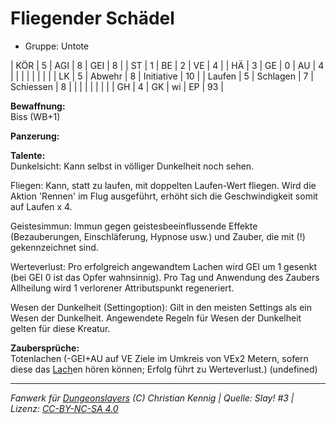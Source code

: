 # Fliegender Schädel  
- Gruppe: Untote  

| KÖR    | 5 | AGI      | 8  | GEI        | 8  |
| ST     | 1 | BE       | 2  | VE         | 4  |
| HÄ     | 3 | GE       | 0  | AU         | 4  |
|        |   |          |    |            |    |
| LK     | 5 | Abwehr   | 8  | Initiative | 10 |
| Laufen | 5 | Schlagen | 7  | Schiessen  | 8  |
|        |   |          |    |            |    |
| GH     | 4 | GK       | wi | EP         | 93 |


**Bewaffnung:**  
Biss (WB+1)

**Panzerung:**  


**Talente:**  
Dunkelsicht: Kann selbst in völliger Dunkelheit noch sehen.

Fliegen: Kann, statt zu laufen, mit doppelten Laufen-Wert fliegen. Wird die Aktion 'Rennen' im Flug ausgeführt, erhöht sich die Geschwindigkeit somit auf Laufen x 4.

Geistesimmun: Immun gegen geistesbeeinflussende Effekte (Bezauberungen, Einschläferung, Hypnose usw.) und Zauber, die mit (!) gekennzeichnet sind.

Werteverlust: Pro erfolgreich angewandtem Lachen wird GEI um 1 gesenkt (bei GEI 0 ist das Opfer wahnsinnig). Pro Tag und Anwendung des Zaubers Allheilung wird 1 verlorener Attributspunkt regeneriert.

Wesen der Dunkelheit (Settingoption): Gilt in den meisten Settings als ein Wesen der Dunkelheit. Angewendete Regeln für Wesen der Dunkelheit gelten für diese Kreatur.


**Zaubersprüche:**  
Totenlachen (-GEI+AU auf VE Ziele im Umkreis von VEx2 Metern, sofern diese das [Lach](/fanwerk/zauber/lach.md)en hören können; Erfolg führt zu Werteverlust.) (undefined)




___
*Fanwerk für [Dungeonslayers](https://www.dungeonslayers.net/) (C) Christian Kennig | Quelle: Slay! #3 | Lizenz: [CC-BY-NC-SA 4.0](https://creativecommons.org/licenses/by-nc-sa/4.0/deed.de)*